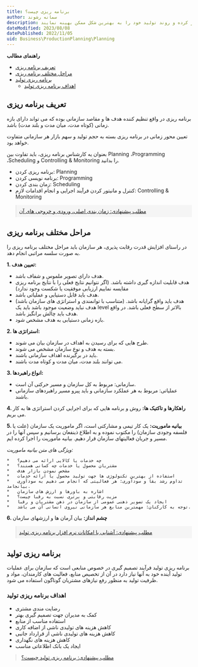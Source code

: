 ```yaml
---
title: برنامه ریزی چیست؟
author: سمانه رشوند  
description: برنامه ریزی، دنباله‌ای از مراحل است که تولیدکنندگان را قادر می‌سازد تا هوشمندانه کار کرده و روند تولید خود را به بهترین شکل ممکن بهینه نمایند.
dateModified: 2023/08/08 
datePublished: 2022/11/05
uid: Business\ProductionPlanning\Planning
---
```

**راهنمای مطالب**
- [تعریف برنامه ریزی](#تعریف-برنامه-ریزی)
- [مراحل مختلف برنامه ریزی](#مراحل-مختلف-برنامه-ریزی)
- [برنامه ریزی تولید](#برنامه-ریزی-تولید)
    - [اهداف برنامه ریزی تولید](#اهداف-برنامه-ریزی-تولید)

## تعریف برنامه ریزی
برنامه ریزی در واقع تنظیم کننده هدف ها و مقاصد سازمانی بوده که می تواند دارای بازه زمانی (کوتاه مدت، میان مدت و بلند مدت) باشد. 

تعیین محور زمانی در برنامه ریزی بسته به حجم تولید و سهم بازار هر سازمانی متفاوت خواهد بود.

بعنوان یه کارشناس برنامه ریزی، باید تفاوت بین Planning ،Programming ،Scheduling و Controlling & Monitoring را بدانید.

* برنامه ریزی کردن: Planning
* برنامه نویسی کردن: Programming
* زمان بندی کردن: Scheduling
* کنترل و مانیتور کردن فرآیند اجرایی و انجام اقدامات لازم: Controlling & Monitoring

<blockquote style="background-color:#f5f5f5; padding:0.5rem">
<a href="https://www.hooshkar.com/Wiki/Production/MasterScheduling" target="_blank">مطلب پیشنهادی: زمان بندی اصلی، ورودی و خروجی های آن</a></blockquote>

## مراحل مختلف برنامه ریزی

در راستای افزایش قدرت رقابت پذیری، هر سازمان باید مراحل مختلف برنامه ریزی را به صورت سلسه مراتبی انجام دهد.

**1. تعیین هدف:**
 * هدف دارای تصویر ملموس و شفاف باشد.
 * هدف قابلیت اندازه گیری داشته باشد. (اگر نتوانیم نتایج فعلی را با نتایج برنامه ریزی مقایسه نماییم ارزیابی موفقیت یا شکست وجود ندارد)
 * هدف باید قابل دستیابی و عملیاتی باشد.
 * هدف باید واقع گرایانه باشد. (متناسب با توانمندی و استراتژی های سازمان باشد) هدف نباید وضعیت موجود باشد باید یک level بالاتر از سطح فعلی باشد. در واقع هدف باید چالش برانگیز باشد.
 * بازه زمانی دستیابی به هدف مشخص شود.

**2. استراتژی ها:**
 * طرح هایی که برای رسیدن به اهداف در سازمان بیان می شوند. 
 * بسته به هدف و نوع سازمان مشخص می شوند.
 * باید در برگیرنده اهداف سازمانی باشند.
 * می توانند بلند مدت، میان مدت و کوتاه مدت باشند.

**3. انواع راهبردها:**
 * سازمانی: مربوط به کل سازمان و مسیر حرکتی آن است.
 * عملیاتی: مربوط به هر عملکرد سازمانی و باید پیرو مسیر راهبردهای سازمانی باشند.

**4. راهکارها و تاکتیک ها:**
روش و برنامه هایی که برای اجرایی کردن استراتژی ها به کار می بریم.

**5. بیانیه ماموریت:**
یک کار تیمی و مشارکتی است، اگر ماموریت یک سازمان (علت یا فلسفه وجودی سازمان) را مکتوب نموده و به اطلاع ذینفعان برسانیم و سپس آنها را در مسیر و جریان فعالیتهای سازمان قرار دهیم. بیانیه ماموریت را اجرا کرده ایم.

 _ویژگی های متن بیانیه ماموریت:_

    *	چه خدمات یا کالایی ارائه می دهیم؟
    *	مشتریان محصول یا خدمات چه کسانی هستند؟
    *	مشخص نمودن بازار هدف
    *	استفاده از بهترین تکنولوژی ها جهت تولید محصول یا ارائه خدمات
    *	تداوم رشد بقا و سودآوری: هر فعالیتی که انجام می دهیم به سودآوری بیانجامد.
    *	اشاره به باورها و ارزش های سازمان
    *	مزیت رقابتی و برتری نسبت به رقبا چیست؟
    *	ایجاد یک تصویر ذهنی عمومی از سازمان در ذهن مشتریان و رقبا
    *	توجه به کارکنان: مهمترین منابع هر سازمانی نیروی انسانی آن می باشد.

**6. چشم انداز:** بیان آرمان ها و ارزشهای سازمان

<blockquote style="background-color:#f5f5f5; padding:0.5rem">
<a href="https://www.hooshkar.com/Software/Fennec/Module/ProductionPlanning" target="_blank">مطلب پیشنهادی: آشنایی با امکانات نرم افزار برنامه ریزی تولید
</a></blockquote>

## برنامه ریزی تولید
برنامه ریزی تولید فرآیند تصمیم گیری در خصوص منابعی است که سازمان برای عملیات تولید آینده خود به آنها نیاز دارد در آن از تخصیص منابع، فعالیت های کارمندان، مواد و ظرفیت تولید به منظور رفع نیازهای مشتریان گوناگون استفاده می شود.

### اهداف برنامه ریزی تولید
*	رضایت مندی مشتری
*	کمک به مدیران جهت تصمیم گیری بهتر
*	استفاده مناسب از منابع
*	کاهش هزینه های تولیدی ناشی از اضافه کاری
*	کاهش هزینه های تولیدی ناشی از قرارداد جانبی
*	کاهش هزینه های نگهداری
*	ایجاد یک بانک اطلاعاتی مناسب


> [مطلب پیشنهادی: برنامه ریزی تولید چیست؟](https://www.hooshkar.com/Wiki/Production/ProductionPlanning)



[مقدمه]: #مقدمه
[مراحل مختلف برنامه ریزی]: #مراحل-مختلف-برنامه-ریزی
[برنامه ریزی تولید]: #برنامه-ریزی-تولید
[اهداف برنامه ریزی تولید]: #اهداف-برنامه-ریزی-تولید